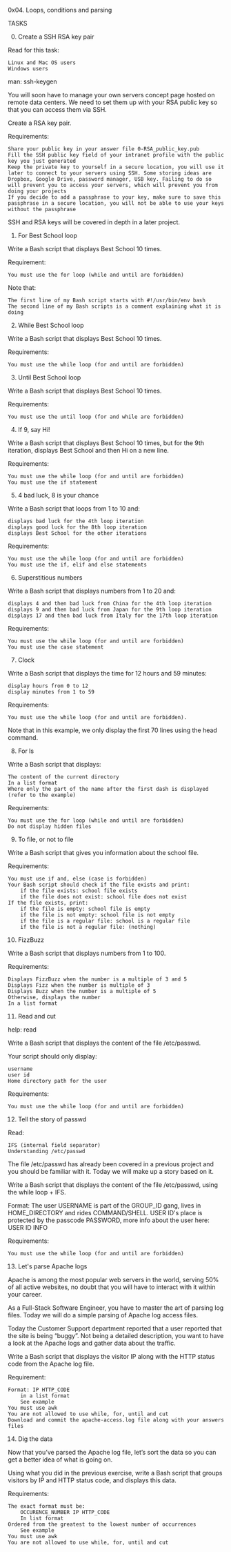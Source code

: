 0x04. Loops, conditions and parsing

TASKS

0. Create a SSH RSA key pair

Read for this task:

	Linux and Mac OS users
	Windows users

man: ssh-keygen

You will soon have to manage your own servers concept page hosted on remote data centers. We need to set them up with your RSA public key so that you can access them via SSH.

Create a RSA key pair.

Requirements:

	Share your public key in your answer file 0-RSA_public_key.pub
	Fill the SSH public key field of your intranet profile with the public key you just generated
	Keep the private key to yourself in a secure location, you will use it later to connect to your servers using SSH. Some storing ideas are Dropbox, Google Drive, password manager, USB key. Failing to do so will prevent you to access your servers, which will prevent you from doing your projects
	If you decide to add a passphrase to your key, make sure to save this passphrase in a secure location, you will not be able to use your keys without the passphrase

SSH and RSA keys will be covered in depth in a later project.

1. For Best School loop

Write a Bash script that displays Best School 10 times.

Requirement:

	You must use the for loop (while and until are forbidden)

Note that:

	The first line of my Bash script starts with #!/usr/bin/env bash
	The second line of my Bash scripts is a comment explaining what it is doing

2. While Best School loop

Write a Bash script that displays Best School 10 times.

Requirements:

	You must use the while loop (for and until are forbidden)

3. Until Best School loop

Write a Bash script that displays Best School 10 times.

Requirements:

	You must use the until loop (for and while are forbidden)

4. If 9, say Hi!

Write a Bash script that displays Best School 10 times, but for the 9th iteration, displays Best School and then Hi on a new line.

Requirements:

	You must use the while loop (for and until are forbidden)
	You must use the if statement

5. 4 bad luck, 8 is your chance

Write a Bash script that loops from 1 to 10 and:

	displays bad luck for the 4th loop iteration
	displays good luck for the 8th loop iteration
	displays Best School for the other iterations

Requirements:

	You must use the while loop (for and until are forbidden)
	You must use the if, elif and else statements

6. Superstitious numbers

Write a Bash script that displays numbers from 1 to 20 and:

	displays 4 and then bad luck from China for the 4th loop iteration
	displays 9 and then bad luck from Japan for the 9th loop iteration
	displays 17 and then bad luck from Italy for the 17th loop iteration

Requirements:

	You must use the while loop (for and until are forbidden)
	You must use the case statement

7. Clock

Write a Bash script that displays the time for 12 hours and 59 minutes:

	display hours from 0 to 12
	display minutes from 1 to 59

Requirements:

	You must use the while loop (for and until are forbidden).

Note that in this example, we only display the first 70 lines using the head command.

8. For ls

Write a Bash script that displays:

	The content of the current directory
	In a list format
	Where only the part of the name after the first dash is displayed (refer to the example)

Requirements:

	You must use the for loop (while and until are forbidden)
	Do not display hidden files

9. To file, or not to file

Write a Bash script that gives you information about the school file.

Requirements:

	You must use if and, else (case is forbidden)
	Your Bash script should check if the file exists and print:
		if the file exists: school file exists
		if the file does not exist: school file does not exist
	If the file exists, print:
		if the file is empty: school file is empty
		if the file is not empty: school file is not empty
		if the file is a regular file: school is a regular file
		if the file is not a regular file: (nothing)

10. FizzBuzz

Write a Bash script that displays numbers from 1 to 100.

Requirements:

	Displays FizzBuzz when the number is a multiple of 3 and 5
	Displays Fizz when the number is multiple of 3
	Displays Buzz when the number is a multiple of 5
	Otherwise, displays the number
	In a list format

11. Read and cut

help: read

Write a Bash script that displays the content of the file /etc/passwd.

Your script should only display:

	username
	user id
	Home directory path for the user

Requirements:

	You must use the while loop (for and until are forbidden)

12. Tell the story of passwd

Read:

	IFS (internal field separator)
	Understanding /etc/passwd

The file /etc/passwd has already been covered in a previous project and you should be familiar with it. Today we will make up a story based on it.

Write a Bash script that displays the content of the file /etc/passwd, using the while loop + IFS.

Format: The user USERNAME is part of the GROUP_ID gang, lives in HOME_DIRECTORY and rides COMMAND/SHELL. USER ID's place is protected by the passcode PASSWORD, more info about the user here: USER ID INFO

Requirements:

	You must use the while loop (for and until are forbidden)

13. Let's parse Apache logs

Apache is among the most popular web servers in the world, serving 50% of all active websites, no doubt that you will have to interact with it within your career.

As a Full-Stack Software Engineer, you have to master the art of parsing log files. Today we will do a simple parsing of Apache log access files.

Today the Customer Support department reported that a user reported that the site is being “buggy”. Not being a detailed description, you want to have a look at the Apache logs and gather data about the traffic.

Write a Bash script that displays the visitor IP along with the HTTP status code from the Apache log file.

Requirement:

	Format: IP HTTP_CODE
		in a list format
		See example
	You must use awk
	You are not allowed to use while, for, until and cut
	Download and commit the apache-access.log file along with your answers files

14. Dig the data

Now that you’ve parsed the Apache log file, let’s sort the data so you can get a better idea of what is going on.

Using what you did in the previous exercise, write a Bash script that groups visitors by IP and HTTP status code, and displays this data.

Requirements:

	The exact format must be:
		OCCURENCE_NUMBER IP HTTP_CODE
		In list format
	Ordered from the greatest to the lowest number of occurrences
		See example
	You must use awk
	You are not allowed to use while, for, until and cut
